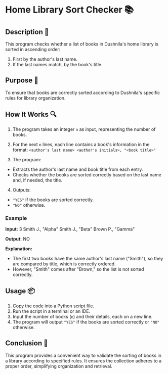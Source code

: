 # Home Library Sort Checker 📚

## Description 📝

This program checks whether a list of books in Dushnila's home library is sorted in ascending order:

1. First by the author's last name.
2. If the last names match, by the book's title.

## Purpose 🎯

To ensure that books are correctly sorted according to Dushnila's specific rules for library organization.

## How It Works 🔍

1. The program takes an integer `n` as input, representing the number of books.
2. For the next `n` lines, each line contains a book's information in the format:
   `<author's last name> <author's initials>, "<book title>"`

3. The program:

-   Extracts the author's last name and book title from each entry.
-   Checks whether the books are sorted correctly based on the last name and, if needed, the title.

4. Outputs:

-   `"YES"` if the books are sorted correctly.
-   `"NO"` otherwise.

### Example

**Input:**
3 Smith J., "Alpha"
Smith J., "Beta"
Brown P., "Gamma"

**Output:**
NO

**Explanation:**

-   The first two books have the same author's last name ("Smith"), so they are compared by title, which is correctly ordered.
-   However, "Smith" comes after "Brown," so the list is not sorted correctly.

## Usage 📦

1. Copy the code into a Python script file.
2. Run the script in a terminal or an IDE.
3. Input the number of books (`n`) and their details, each on a new line.
4. The program will output `"YES"` if the books are sorted correctly or `"NO"` otherwise.

## Conclusion 🚀

This program provides a convenient way to validate the sorting of books in a library according to specified rules.
It ensures the collection adheres to a proper order, simplifying organization and retrieval.

